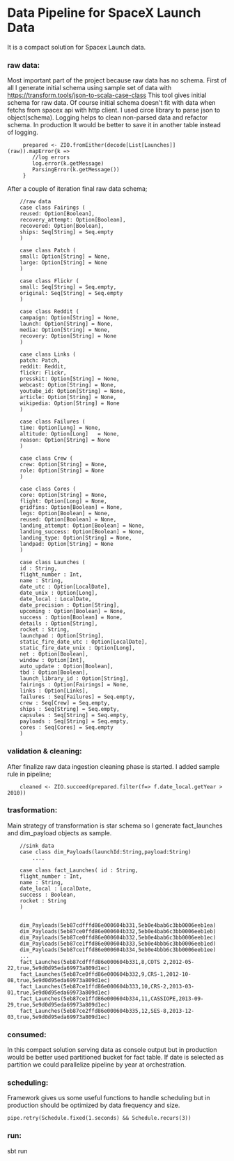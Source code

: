 # Data Pipeline for SpaceX Launch Data 

It is a compact solution for Spacex Launch data.

### raw data:
Most important part of the project because raw data has no schema.
First of all I generate initial schema using sample set of data with https://transform.tools/json-to-scala-case-class
This tool gives initial schema for raw data. Of course initial schema doesn't fit with data when fetchs from spacex api with http client. I used circe library to parse json to object(schema). Logging helps to clean non-parsed 	 data and refactor schema. In production It would be better to save it in another table instead of logging.

	     prepared <- ZIO.fromEither(decode[List[Launches]](raw)).mapError{k =>
            //log errors
            log.error(k.getMessage)
            ParsingError(k.getMessage())
         }
After a couple of iteration final raw data schema;

        //raw data
        case class Fairings (
        reused: Option[Boolean],
        recovery_attempt: Option[Boolean],
        recovered: Option[Boolean],
        ships: Seq[String] = Seq.empty
        )
        
        case class Patch (
        small: Option[String] = None,
        large: Option[String] = None
        )
        
        case class Flickr (
        small: Seq[String] = Seq.empty,
        original: Seq[String] = Seq.empty
        )
        
        case class Reddit (
        campaign: Option[String] = None,
        launch: Option[String] = None,
        media: Option[String] = None,
        recovery: Option[String] = None
        )
        
        case class Links (
        patch: Patch,
        reddit: Reddit,
        flickr: Flickr,
        presskit: Option[String] = None,
        webcast: Option[String] = None,
        youtube_id: Option[String] = None,
        article: Option[String] = None,
        wikipedia: Option[String] = None
        )
        
        case class Failures (
        time: Option[Long] = None,
        altitude: Option[Long]   = None,
        reason: Option[String] = None
        )
        
        case class Crew (
        crew: Option[String] = None,
        role: Option[String] = None
        )
        
        case class Cores (
        core: Option[String] = None,
        flight: Option[Long] = None,
        gridfins: Option[Boolean] = None,
        legs: Option[Boolean] = None,
        reused: Option[Boolean] = None,
        landing_attempt: Option[Boolean] = None,
        landing_success: Option[Boolean] = None,
        landing_type: Option[String] = None,
        landpad: Option[String] = None
        )
        
        case class Launches (
        id : String,
        flight_number : Int,
        name : String,
        date_utc : Option[LocalDate],
        date_unix : Option[Long],
        date_local : LocalDate,
        date_precision : Option[String],
        upcoming : Option[Boolean] = None,
        success : Option[Boolean] = None,
        details : Option[String],
        rocket : String,
        launchpad : Option[String],
        static_fire_date_utc : Option[LocalDate],
        static_fire_date_unix : Option[Long],
        net : Option[Boolean],
        window : Option[Int],
        auto_update : Option[Boolean],
        tbd : Option[Boolean],
        launch_library_id : Option[String],
        fairings : Option[Fairings] = None,
        links : Option[Links],
        failures : Seq[Failures] = Seq.empty,
        crew : Seq[Crew] = Seq.empty,
        ships : Seq[String] = Seq.empty,
        capsules : Seq[String] = Seq.empty,
        payloads : Seq[String] = Seq.empty,
        cores : Seq[Cores] = Seq.empty
        )  


### validation & cleaning:
After finalize raw data ingestion cleaning phase is started. I added sample rule in pipeline;

        cleaned <- ZIO.succeed(prepared.filter(f=> f.date_local.getYear > 2010))

### trasformation:
Main strategy of transformation is star schema so I generate fact_launches and dim_payload objects as sample.

        //sink data
        case class dim_Payloads(launchId:String,payload:String) 
            .... 

        case class fact_Launches( id : String,
        flight_number : Int,
        name : String,
        date_local : LocalDate,
        success : Boolean,
        rocket : String
        )


        dim_Payloads(5eb87cdfffd86e000604b331,5eb0e4bab6c3bb0006eeb1ea)
        dim_Payloads(5eb87ce0ffd86e000604b332,5eb0e4bab6c3bb0006eeb1eb)
        dim_Payloads(5eb87ce0ffd86e000604b332,5eb0e4bab6c3bb0006eeb1ec)
        dim_Payloads(5eb87ce1ffd86e000604b333,5eb0e4bbb6c3bb0006eeb1ed)
        dim_Payloads(5eb87ce1ffd86e000604b334,5eb0e4bbb6c3bb0006eeb1ee)
        ...
        fact_Launches(5eb87cdfffd86e000604b331,8,COTS 2,2012-05-22,true,5e9d0d95eda69973a809d1ec)
        fact_Launches(5eb87ce0ffd86e000604b332,9,CRS-1,2012-10-08,true,5e9d0d95eda69973a809d1ec)
        fact_Launches(5eb87ce1ffd86e000604b333,10,CRS-2,2013-03-01,true,5e9d0d95eda69973a809d1ec)
        fact_Launches(5eb87ce1ffd86e000604b334,11,CASSIOPE,2013-09-29,true,5e9d0d95eda69973a809d1ec)
        fact_Launches(5eb87ce2ffd86e000604b335,12,SES-8,2013-12-03,true,5e9d0d95eda69973a809d1ec)

### consumed:
In this compact solution serving data as console output but in production would be better used partitioned bucket for fact table.
If date is selected as partition we could parallelize pipeline by year at orchestration.

### scheduling:
Framework gives us some useful functions to handle scheduling but in production should be optimized by data frequency and size. 

    pipe.retry(Schedule.fixed(1.seconds) && Schedule.recurs(3))

### run:

sbt run

